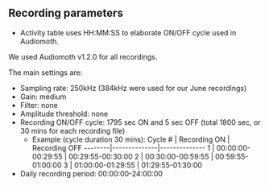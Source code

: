 ## Recording parameters
- Activity table uses HH:MM:SS to elaborate ON/OFF cycle used in Audiomoth.

We used Audiomoth v1.2.0 for all recordings.

The main settings are:
- Sampling rate: 250kHz (384kHz were used for our June recordings)
- Gain: medium
- Filter: none
- Amplitude threshold: none
- Recording ON/OFF cycle: 1795 sec ON and 5 sec OFF (total 1800 sec, or 30 mins for each recording file)
	- Example (cycle duration 30 mins):
		Cycle # | Recording ON | Recording OFF
		--------|--------------|--------------
		1 | 00:00:00-00:29:55 | 00:29:55-00:30:00
		2 | 00:30:00-00:59:55 | 00:59:55-01:00:00
		3 | 01:00:00-01:29:55 | 01:29:55-01:30:00
- Daily recording period: 00:00:00-24:00:00

